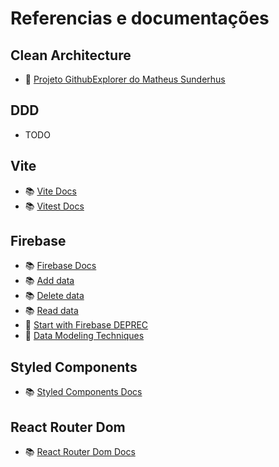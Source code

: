 # Referencias e documentações

## Clean Architecture

- 🐙 [Projeto GithubExplorer do Matheus Sunderhus](https://github.com/sunderhus/GithubExplorer)

## DDD

- TODO

## Vite

- 📚 [Vite Docs](https://vitejs.dev/guide/)
- 📚 [Vitest Docs](https://vitest.dev/guide/)

## Firebase

- 📚 [Firebase Docs](https://firebase.google.com/docs)
- 📚 [Add data](https://firebase.google.com/docs/firestore/manage-data/add-data?hl=en)
- 📚 [Delete data](https://firebase.google.com/docs/firestore/manage-data/delete-data?hl=en)
- 📚 [Read data](https://firebase.google.com/docs/firestore/query-data/get-data?hl=en)
- 🎥 [Start with Firebase DEPREC](https://www.youtube.com/watch?v=q5J5ho7YUhA)
- 🎥 [Data Modeling Techniques](https://www.youtube.com/watch?v=35RlydUf6xo)

## Styled Components

- 📚 [Styled Components Docs](https://styled-components.com/docs)

## React Router Dom

- 📚 [React Router Dom Docs](https://reactrouter.com/en/main/start/overview)
